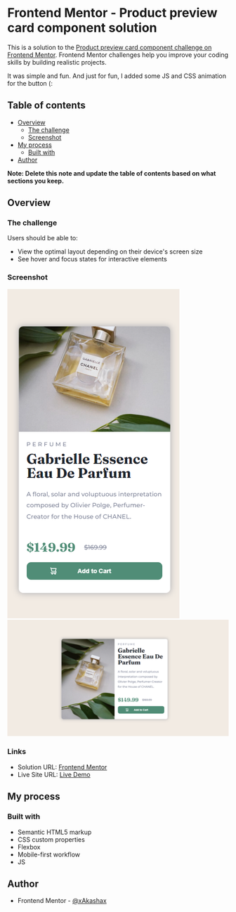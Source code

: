 # Frontend Mentor - Product preview card component solution

This is a solution to the [Product preview card component challenge on Frontend Mentor](https://www.frontendmentor.io/challenges/product-preview-card-component-GO7UmttRfa). Frontend Mentor challenges help you improve your coding skills by building realistic projects. 


It was simple and fun. And just for fun, I added some JS and CSS animation for the button (:

## Table of contents

- [Overview](#overview)
  - [The challenge](#the-challenge)
  - [Screenshot](#screenshot)
- [My process](#my-process)
  - [Built with](#built-with)
- [Author](#author)

**Note: Delete this note and update the table of contents based on what sections you keep.**

## Overview

### The challenge

Users should be able to:

- View the optimal layout depending on their device's screen size
- See hover and focus states for interactive elements

### Screenshot

![](./mobile.png)
![](./desktop.png)


### Links

- Solution URL: [Frontend Mentor]()
- Live Site URL: [Live Demo](https://jocular-sunburst-ce5a87.netlify.app/)

## My process

### Built with

- Semantic HTML5 markup
- CSS custom properties
- Flexbox
- Mobile-first workflow
- JS

## Author

- Frontend Mentor - [@xAkashax](https://www.frontendmentor.io/profile/xAkashax)

